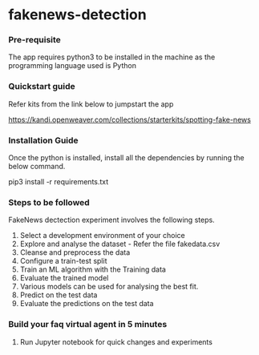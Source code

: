 # fakenews-detection

### Pre-requisite

The app requires python3 to be installed in the machine as the programming language used is Python

### Quickstart guide

Refer kits from the link below to jumpstart the app

https://kandi.openweaver.com/collections/starterkits/spotting-fake-news

### Installation Guide

Once the python is installed, install all the dependencies by running the below command.

pip3 install -r requirements.txt

### Steps to be followed

FakeNews dectection experiment involves the following steps.

  1. Select a development environment of your choice
  2. Explore and analyse the dataset - Refer the file fakedata.csv
  3. Cleanse and preprocess the data
  4. Configure a train-test split
  5. Train an ML algorithm with the Training data 
  6. Evaluate the trained model
  7. Various models can be used for analysing the best fit.
  8. Predict on the test data
  9. Evaluate the predictions on the test data

### Build your faq virtual agent in 5 minutes

1. Run Jupyter notebook for quick changes and experiments
